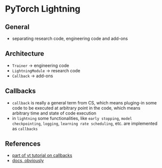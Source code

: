 # PyTorch Lightning

## General
* separating research code, engineering code and add-ons

## Architecture
* `Trainer` -> engineering code
* `LightningModule` -> research code
* `Callback` -> add-ons

## Callbacks
* `callback` is really a general term from CS, which means pluging-in some code to be executed at arbitrary point in the code, which means arbitrary time and state of code execution
* in `lightning` some functionalities, like `early stopping`, `model checkpointing`, `logging`, `learning rate scheduling`, etc. are implemented as `callbacks`

## References
* [part of yt tutorial on callbacks](https://www.youtube.com/watch?v=Wcze6oGch1g)
* [docs, obviously](https://pytorch-lightning.readthedocs.io/en/1.0.8/callbacks.html)
